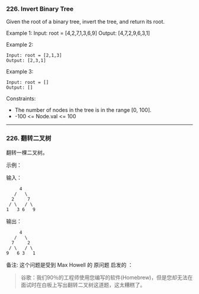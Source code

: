 ### 226. Invert Binary Tree
Given the root of a binary tree, invert the tree, and return its root.



Example 1:
	Input: root = [4,2,7,1,3,6,9]
	Output: [4,7,2,9,6,3,1]

Example 2:

	Input: root = [2,1,3]
	Output: [2,3,1]

Example 3:

	Input: root = []
	Output: []

 

Constraints:

* The number of nodes in the tree is in the range [0, 100].
* -100 <= Node.val <= 100

----

### 226. 翻转二叉树
翻转一棵二叉树。

示例：

输入：

		 4
	   /   \
	  2     7
	 / \   / \
	1   3 6   9

输出：

		 4
	   /   \
	  7     2
	 / \   / \
	9   6 3   1

备注:
这个问题是受到 Max Howell 的 原问题 启发的 ：

> 谷歌：我们90％的工程师使用您编写的软件(Homebrew)，但是您却无法在面试时在白板上写出翻转二叉树这道题，这太糟糕了。

